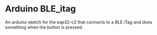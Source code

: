 # Arduino BLE_itag

An arduino sketch for the esp32-c2 that connects to a BLE iTag and does something when the button is pressed.